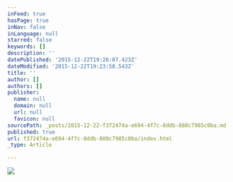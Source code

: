 ```yaml
---
inFeed: true
hasPage: true
inNav: false
inLanguage: null
starred: false
keywords: []
description: ''
datePublished: '2015-12-22T19:26:07.423Z'
dateModified: '2015-12-22T19:23:58.543Z'
title: ''
author: []
authors: []
publisher:
  name: null
  domain: null
  url: null
  favicon: null
sourcePath: _posts/2015-12-22-f372474a-e694-4f7c-8ddb-880c7985c0ba.md
published: true
url: f372474a-e694-4f7c-8ddb-880c7985c0ba/index.html
_type: Article

---
```

![](https://the-grid-user-content.s3-us-west-2.amazonaws.com/268237a9-1875-4473-8710-d43581d1ecf4.jpg)